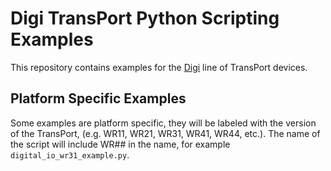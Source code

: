 # Digi TransPort Python Scripting Examples

This repository contains examples for the [Digi](http://www.digi.com/) line of TransPort devices.

## Platform Specific Examples

Some examples are platform specific, they will be labeled with the version of the TransPort, (e.g. WR11, WR21, WR31, WR41, WR44, etc.). The name of the script will include WR## in the name, for example `digital_io_wr31_example.py`.

